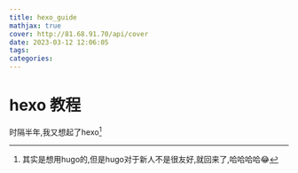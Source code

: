 ```yaml
---
title: hexo_guide
mathjax: true
cover: http://81.68.91.70/api/cover
date: 2023-03-12 12:06:05
tags:
categories:
---
```


# hexo 教程

时隔半年,我又想起了hexo[^为什么回来了]

[^为什么回来了]: 其实是想用hugo的,但是hugo对于新人不是很友好,就回来了,哈哈哈哈:joy:
